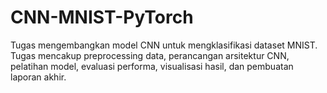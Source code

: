 # CNN-MNIST-PyTorch
Tugas mengembangkan model CNN untuk mengklasifikasi dataset MNIST. Tugas mencakup preprocessing data, perancangan arsitektur CNN, pelatihan model, evaluasi performa, visualisasi hasil, dan pembuatan laporan akhir.
